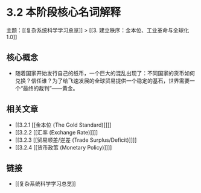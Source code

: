 # 3.2 本阶段核心名词解释

主题：[[复杂系统科学学习总览]] > [[3. 建立秩序：金本位、工业革命与全球化1.0]]

## 核心概念

- 随着国家开始发行自己的纸币，一个巨大的混乱出现了：不同国家的货币如何兑换？信任谁？为了给飞速发展的全球贸易提供一个稳定的基石，世界需要一个“最终的裁判”——黄金。

## 相关文章

- [[3.2.1 [[金本位 (The Gold Standard)]]]]
- [[3.2.2 [[汇率 (Exchange Rate)]]]]
- [[3.2.3 [[贸易顺差/逆差 (Trade Surplus/Deficit)]]]]
- [[3.2.4 [[货币政策 (Monetary Policy)]]]]

## 链接

- [[复杂系统科学学习总览]]
